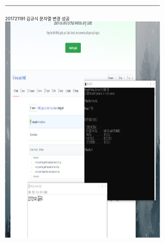 <hr>
<BR>
201721191 김규식 문자열 변경 성공<br>
  <img src="https://github.com/demasialol/HW2/blob/master/3%EC%9B%94%2011%EC%9D%BC%20%EA%B3%BC%EC%A0%9C.png?raw=true" height="700" weight="500">
